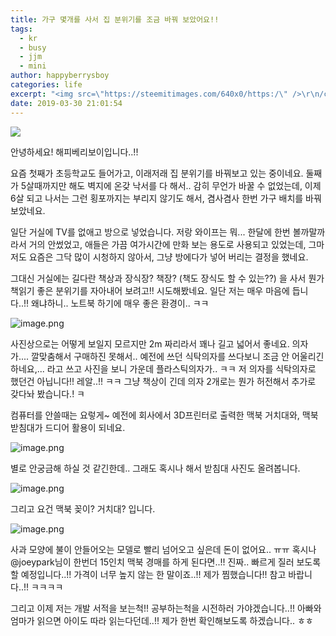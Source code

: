 ```yaml
---
title: 가구 몇개를 사서 집 분위기를 조금 바꿔 보았어요!!
tags:
  - kr
  - busy
  - jjm
  - mini
author: happyberrysboy
categories: life
excerpt: "<img src=\"https://steemitimages.com/640x0/https:/\" />\r\n/cdn.steemitimages.com/DQmU8hwnAWm29BmczzrLHGfxPhDsUyr8VQwF8UiFdRrFgjY/％EC％83％88％20％ED％8C％8C％EC％9D％BC％202019-02-27％2017.53.44_2.jpg)  안녕하세요! 해피베리보이입니다..!!  요즘 첫째가 초등학교도 들어가고, 이래저래 집 분위기를 바꿔보고 있는 중이네요......"
date: 2019-03-30 21:01:54
---
```


![](https://steemitimages.com/640x0/https://cdn.steemitimages.com/DQmU8hwnAWm29BmczzrLHGfxPhDsUyr8VQwF8UiFdRrFgjY/％EC％83％88％20％ED％8C％8C％EC％9D％BC％202019-02-27％2017.53.44_2.jpg)

안녕하세요! 해피베리보이입니다..!!

요즘 첫째가 초등학교도 들어가고, 이래저래 집 분위기를 바꿔보고 있는 중이네요. 둘째가 5살때까지만 해도 벽지에 온갖 낙서를 다 해서.. 감히 무언가 바꿀 수 없었는데, 이제 6살 되고 나서는 그런 횡포까지는 부리지 않기도 해서, 겸사겸사 한번 가구 배치를 바꿔 보았네요.

일단 거실에 TV를 없애고 방으로 넣었습니다. 저랑 와이프는 뭐... 한달에 한번 볼까말까라서 거의 안썼었고, 애들은 가끔 여가시간에 만화 보는 용도로 사용되고 있었는데, 그마저도 요즘은 그닥 많이 시청하지 않아서, 그냥 방에다가 넣어 버리는 결정을 했네요. 

그대신 거실에는 길다란 책상과 장식장? 책장? (책도 장식도 할 수 있는??) 을 사서 뭔가 책읽기 좋은 분위기를 자아내어 보려고!! 시도해봤네요. 일단 저는 매우 마음에 듭니다..!! 왜냐하니.. 노트북 하기에 매우 좋은 환경이.. ㅋㅋ

![image.png](https://ipfs.busy.org/ipfs/QmfUBbahqitn4kywmmzvhtFJiF81FMAjEZDkuTQYemoFHT)

사진상으로는 어떻게 보일지 모르지만 2m 짜리라서 꽤나 길고 넓어서 좋네요. 의자가.... 깔맞춤해서 구매하진 못해서.. 예전에 쓰던 식탁의자를 쓰다보니 조금 안 어울리긴 하네요,... 라고 쓰고 사진을 보니 가운데 플라스틱의자가.. ㅋㅋ 저 의자를 식탁의자로 했던건 아닙니다!! 레알..!! ㅋㅋ 그냥 책상이 긴데 의자 2개로는 뭔가 허전해서 추가로 갖다놔 봤습니다.! ㅋ

컴퓨터를 안쓸때는 요렇게~ 예전에 회사에서 3D프린터로 출력한 맥북 거치대와, 맥북 받침대가 드디어 활용이 되네요.

![image.png](https://ipfs.busy.org/ipfs/QmdauaUUm8fFPm3wWxUCpkqf7F7nqcn5Hekxxj4VkiD1GA)

별로 안궁금해 하실 것 같긴한데.. 그래도 혹시나 해서 받침대 사진도 올려봅니다. 

![image.png](https://ipfs.busy.org/ipfs/QmVXLSUN6mj6k844x3p4EKjTt2ag4J9zmgWTEMJbMGLNCY)

그리고 요건 맥북 꽂이? 거치대? 입니다.

![image.png](https://ipfs.busy.org/ipfs/QmZVPmuwU16FGHgTppvmxWR5riQ9ZwPgNoXXn2xNAqvZNy)

사과 모양에 불이 안들어오는 모델로 빨리 넘어오고 싶은데 돈이 없어요.. ㅠㅠ
혹시나 @joeypark님이 한번더 15인치 맥북 경매를 하게 된다면..!! 진짜.. 빠르게 질러 보도록 할 예정입니다..!! 가격이 너무 높지 않는 한 말이죠..!! 제가 찜했습니다!! 참고 바랍니다..!! ㅋㅋㅋㅋ

그리고 이제 저는 개발 서적을 보는척!! 공부하는척을 시전하러 가야겠습니다..!! 아빠와 엄마가 읽으면 아이도 따라 읽는다던데..!! 제가 한번 확인해보도록 하겠습니다.. ㅎㅎ


